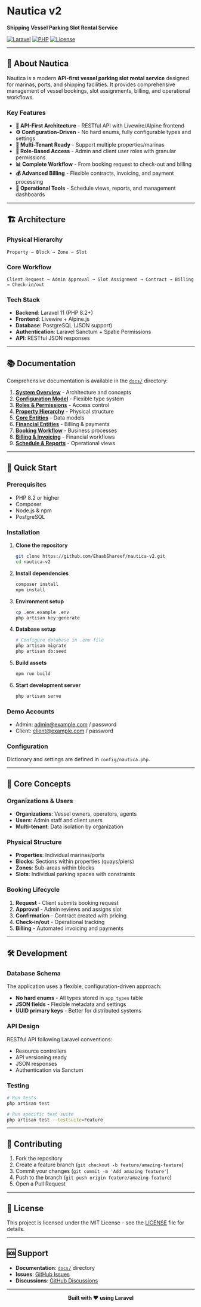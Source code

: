 # Nautica v2

**Shipping Vessel Parking Slot Rental Service**

[![Laravel](https://img.shields.io/badge/Laravel-11-FF2D20?style=for-the-badge&logo=laravel)](https://laravel.com)
[![PHP](https://img.shields.io/badge/PHP-8.2+-777BB4?style=for-the-badge&logo=php)](https://php.net)
[![License](https://img.shields.io/badge/License-MIT-green?style=for-the-badge)](LICENSE)

---

## 🚢 About Nautica

Nautica is a modern **API-first vessel parking slot rental service** designed for marinas, ports, and shipping facilities. It provides comprehensive management of vessel bookings, slot assignments, billing, and operational workflows.

### Key Features

- **🎯 API-First Architecture** - RESTful API with Livewire/Alpine frontend
- **⚙️ Configuration-Driven** - No hard enums, fully configurable types and settings
- **🏢 Multi-Tenant Ready** - Support multiple properties/marinas
- **👥 Role-Based Access** - Admin and client user roles with granular permissions
- **📊 Complete Workflow** - From booking request to check-out and billing
- **💰 Advanced Billing** - Flexible contracts, invoicing, and payment processing
- **📅 Operational Tools** - Schedule views, reports, and management dashboards

---

## 🏗️ Architecture

### Physical Hierarchy
```
Property → Block → Zone → Slot
```

### Core Workflow
```
Client Request → Admin Approval → Slot Assignment → Contract → Billing → Check-in/out
```

### Tech Stack
- **Backend**: Laravel 11 (PHP 8.2+)
- **Frontend**: Livewire + Alpine.js
- **Database**: PostgreSQL (JSON support)
- **Authentication**: Laravel Sanctum + Spatie Permissions
- **API**: RESTful JSON responses

---

## 📚 Documentation

Comprehensive documentation is available in the [`docs/`](docs/) directory:

1. **[System Overview](docs/01_system-overview.md)** - Architecture and concepts
2. **[Configuration Model](docs/02_configuration-model.md)** - Flexible type system
3. **[Roles & Permissions](docs/03_roles-and-permissions.md)** - Access control
4. **[Property Hierarchy](docs/04_property-hierarchy.md)** - Physical structure
5. **[Core Entities](docs/05_entities-core.md)** - Data models
6. **[Financial Entities](docs/06_entities-finance.md)** - Billing & payments
7. **[Booking Workflow](docs/07_workflow-bookings.md)** - Business processes
8. **[Billing & Invoicing](docs/08_billing-and-invoicing.md)** - Financial workflows
9. **[Schedule & Reports](docs/09_schedule-and-reports.md)** - Operational views

---

## 🚀 Quick Start

### Prerequisites
- PHP 8.2 or higher
- Composer
- Node.js & npm
- PostgreSQL

### Installation

1. **Clone the repository**
   ```bash
   git clone https://github.com/EhaabShareef/nautica-v2.git
   cd nautica-v2
   ```

2. **Install dependencies**
   ```bash
   composer install
   npm install
   ```

3. **Environment setup**
   ```bash
   cp .env.example .env
   php artisan key:generate
   ```

4. **Database setup**
   ```bash
   # Configure database in .env file
   php artisan migrate
   php artisan db:seed
   ```

5. **Build assets**
   ```bash
   npm run build
   ```

6. **Start development server**
   ```bash
   php artisan serve
   ```

### Demo Accounts
- Admin: admin@example.com / password
- Client: client@example.com / password

### Configuration
Dictionary and settings are defined in `config/nautica.php`.

---

## 🎯 Core Concepts

### Organizations & Users
- **Organizations**: Vessel owners, operators, agents
- **Users**: Admin staff and client users
- **Multi-tenant**: Data isolation by organization

### Physical Structure
- **Properties**: Individual marinas/ports
- **Blocks**: Sections within properties (quays/piers)
- **Zones**: Sub-areas within blocks
- **Slots**: Individual parking spaces with constraints

### Booking Lifecycle
1. **Request** - Client submits booking request
2. **Approval** - Admin reviews and assigns slot
3. **Confirmation** - Contract created with pricing
4. **Check-in/out** - Operational tracking
5. **Billing** - Automated invoicing and payments

---

## 🛠️ Development

### Database Schema
The application uses a flexible, configuration-driven approach:
- **No hard enums** - All types stored in `app_types` table
- **JSON fields** - Flexible metadata and settings
- **UUID primary keys** - Better for distributed systems

### API Design
RESTful API following Laravel conventions:
- Resource controllers
- API versioning ready
- JSON responses
- Authentication via Sanctum

### Testing
```bash
# Run tests
php artisan test

# Run specific test suite
php artisan test --testsuite=Feature
```

---

## 🤝 Contributing

1. Fork the repository
2. Create a feature branch (`git checkout -b feature/amazing-feature`)
3. Commit your changes (`git commit -m 'Add amazing feature'`)
4. Push to the branch (`git push origin feature/amazing-feature`)
5. Open a Pull Request

---

## 📄 License

This project is licensed under the MIT License - see the [LICENSE](LICENSE) file for details.

---

## 🆘 Support

- **Documentation**: [`docs/`](docs/) directory
- **Issues**: [GitHub Issues](https://github.com/EhaabShareef/nautica-v2/issues)
- **Discussions**: [GitHub Discussions](https://github.com/EhaabShareef/nautica-v2/discussions)

---

<p align="center">
  <strong>Built with ❤️ using Laravel</strong>
</p>